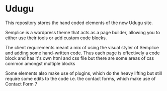 # Udugu 

This repository stores the hand coded elements of the new Udugu site.

Semplice is a wordpress theme that acts as a page builder, allowing you to either use their tools or add custom code blocks.

The client requirements meant a mix of using the visual styler of Semplice and adding some hand-written code. Thus each page is effectively a code block and has it's own html and css file but there are some areas of css common amongst multiple blocks

Some elements also make use of plugins, which do the heavy lifting but still require some edits to the code i.e. the contact forms, which make use of Contact Form 7
